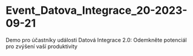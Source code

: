 # Event_Datova_Integrace_20-2023-09-21
Demo pro účastníky události Datová Integrace 2.0: Odemkněte potenciál pro zvýšení vaší produktivity
